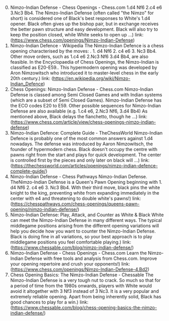 ---
---
0. Nimzo-Indian Defense - Chess Openings - Chess.com
1.d4 Nf6 2.c4 e6 3.Nc3 Bb4. The Nimzo-Indian Defense (often called "the Nimzo" for short) is considered one of Black's best responses to White's 1.d4 opener. Black often gives up the bishop pair, but in exchange receives the better pawn structure and easy development. Black will also try to keep the position closed, while White seeks to open up ...)
link: (https://www.chess.com/openings/Nimzo-Indian-Defense)
1. Nimzo-Indian Defence - Wikipedia
The Nimzo-Indian Defence is a chess opening characterised by the moves: . 1. d4 Nf6 2. c4 e6 3. Nc3 Bb4. Other move orders, such as 1.c4 e6 2.Nc3 Nf6 3.d4 Bb4, are also feasible. In the Encyclopaedia of Chess Openings, the Nimzo-Indian is classified as E20-E59.. This hypermodern opening was developed by Aron Nimzowitsch who introduced it to master-level chess in the early 20th century.)
link: (https://en.wikipedia.org/wiki/Nimzo-Indian_Defence)
2. Chess Openings: Nimzo-Indian Defense - Chess.com
Nimzo-Indian Defense is classed among Semi Closed Games and with Indian systems (which are a subset of Semi Closed Games). Nimzo-Indian Defense has the ECO codes E20 to E59. Other possible sequences for Nimzo-Indian Defense are also available (e.g. 1.c4 e6, 2.Nc3 Nf6, 3.d4 Bb4) As mentioned above, Black delays the fianchetto, though he ...)
link: (https://www.chess.com/article/view/chess-openings-nimzo-indian-defense)
3. Nimzo-Indian Defence: Complete Guide - TheChessWorld
Nimzo-Indian Defence is probably one of the most common answers against 1.d4 nowadays. The defense was introduced by Aaron Nimzowitsch, the founder of hypermodern chess. Black doesn't occupy the centre with pawns right from the start and plays for quick development. The center is controlled first by the pieces and only later on black will ...)
link: (https://thechessworld.com/articles/openings/nimzo-indian-defence-complete-guide/)
4. Nimzo-Indian Defense - Chess Pathways
Nimzo-Indian Defense. TheNimzo-Indian Defense is a Queen's Pawn Opening beginning with 1. d4 Nf6 2. c4 e6 3. Nc3 Bb4. With their third move, black pins the white knight to the king, preventing white from expanding immediately in the center with e4 and threatening to double white's pawns!)
link: (https://chesspathways.com/chess-openings/queens-pawn-opening/nimzo-indian-defense/)
5. Nimzo-Indian Defense: Play, Attack, and Counter as White & Black
White can meet the Nimzo-Indian Defense in many different ways. The typical middlegame positions arising from the different opening variations will help you decide how you want to counter the Nimzo-Indian Defense. Black is doing fine in all variations, so your best approach is to play middlegame positions you feel comfortable playing.)
link: (https://www.chessable.com/blog/nimzo-indian-defense/)
6. Nimzo-Indian Defense - Chess Openings - Chess.com
Learn the Nimzo-Indian Defense with free tools and analysis from Chess.com. Improve your opening repertoire and crush your opponents!)
link: (https://www.chess.com/openings/Nimzo-Indian-Defense-4.Bd2)
7. Chess Opening Basics: The Nimzo-Indian Defense - Chessable
The Nimzo-Indian Defense is a very tough nut to crack. So much so that for a period of time from the 1980s onwards, players with White would avoid it altogether with 3 Nf3 instead of 3 Nc3. It is a very popular and extremely reliable opening. Apart from being inherently solid, Black has good chances to play for a win.)
link: (https://www.chessable.com/blog/chess-opening-basics-the-nimzo-indian-defense/)
